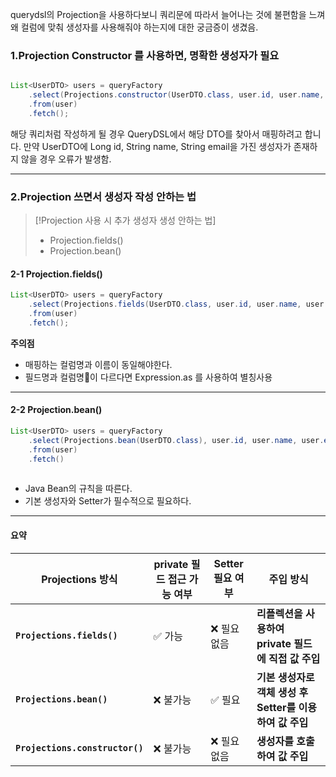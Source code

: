 
querydsl의 Projection을 사용하다보니 쿼리문에 따라서 늘어나는 것에 불편함을 느껴 왜 컬럼에 맞춰 생성자를 사용해줘야 하는지에 대한 궁금증이 생겼음.

### 1.Projection Constructor 를 사용하면, 명확한 생성자가 필요

```java

List<UserDTO> users = queryFactory
	.select(Projections.constructor(UserDTO.class, user.id, user.name, user.email))
	.from(user)
	.fetch();
```


해당 쿼리처럼 작성하게 될 경우 QueryDSL에서 해당 DTO를 찾아서 매핑하려고 합니다.
만약 UserDTO에 Long id, String name, String email을 가진 생성자가 존재하지 않을 경우 오류가 발생함.

----

### 2.Projection 쓰면서 생성자 작성 안하는 법 


> [!Projection 사용 시 추가 생성자 생성 안하는 법] 
> 
> - Projection.fields()
> - Projection.bean() 



#### 2-1 Projection.fields()

```java
List<UserDTO> users = queryFactory
	.select(Projections.fields(UserDTO.class, user.id, user.name, user.email))
	.from(user)
	.fetch();
```


**주의점**

- 매핑하는 컬럼명과 이름이 동일해야한다. 
- 필드명과 컬럼명이 다르다면 Expression.as 를 사용하여 별칭사용

---

#### 2-2 Projection.bean() 

```java
List<UserDTO> users = queryFactory
	.select(Projections.bean(UserDTO.class), user.id, user.name, user.email)
	.from(user)
	.fetch()
	
```

- Java Bean의 규칙을 따른다.
- 기본 생성자와 Setter가 필수적으로 필요하다.

------

#### 요약 

| Projections 방식                  | private 필드 접근 가능 여부 | Setter 필요 여부 | 주입 방식                                 |
| ------------------------------- | ------------------- | ------------ | ------------------------------------- |
| **`Projections.fields()`**      | ✅ 가능                | ❌ 필요 없음      | **리플렉션을 사용하여 private 필드에 직접 값 주입**    |
| **`Projections.bean()`**        | ❌ 불가능               | ✅ 필요         | **기본 생성자로 객체 생성 후 Setter를 이용하여 값 주입** |
| **`Projections.constructor()`** | ❌ 불가능               | ❌ 필요 없음      | **생성자를 호출하여 값 주입**                    |


